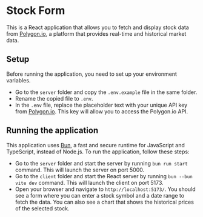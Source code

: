 # Stock Form

This is a React application that allows you to fetch and display stock data from [Polygon.io](https://polygon.io/), a platform that provides real-time and historical market data.

## Setup

Before running the application, you need to set up your environment variables.

- Go to the `server` folder and copy the `.env.example` file in the same folder.
- Rename the copied file to `.env`.
- In the `.env` file, replace the placeholder text with your unique API key from [Polygon.io](https://polygon.io/dashboard/api-keys). This key will allow you to access the Polygon.io API.

## Running the application

This application uses [Bun](https://bun.sh/), a fast and secure runtime for JavaScript and TypeScript, instead of Node.js.
To run the application, follow these steps:

- Go to the `server` folder and start the server by running `bun run start` command. This will launch the server on port 5000.
- Go to the `client` folder and start the React server by running `bun --bun vite dev` command. This will launch the client on port 5173.
- Open your browser and navigate to `http://localhost:5173/`. You should see a form where you can enter a stock symbol and a date range to fetch the data. You can also see a chart that shows the historical prices of the selected stock.
